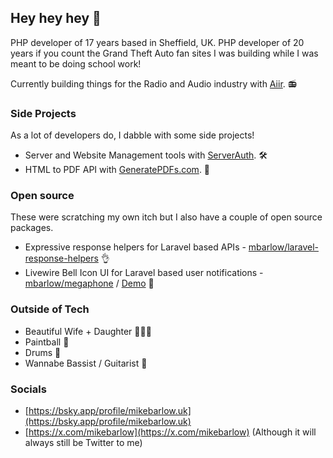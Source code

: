 ## Hey hey hey 👋

PHP developer of 17 years based in Sheffield, UK. PHP developer of 20 years if you count the Grand Theft Auto fan sites I was building while I was meant to be doing school work! 

Currently building things for the Radio and Audio industry with [Aiir](https://aiir.com). 📻

### Side Projects

As a lot of developers do, I dabble with some side projects!

* Server and Website Management tools with [ServerAuth](https://serverauth.com). 🛠️
* HTML to PDF API with [GeneratePDFs.com](https://generatepdfs.com). 📄

### Open source

These were scratching my own itch but I also have a couple of open source packages.

* Expressive response helpers for Laravel based APIs - [mbarlow/laravel-response-helpers](https://github.com/mikebarlow/laravel-response-helpers) 👌
* Livewire Bell Icon UI for Laravel based user notifications - [mbarlow/megaphone](https://github.com/mikebarlow/megaphone) / [Demo](https://megaphone.mikebarlow.co.uk) 📣

### Outside of Tech

* Beautiful Wife + Daughter 👨‍👩‍👧
* Paintball 🔫
* Drums 🥁
* Wannabe Bassist / Guitarist 🎸

### Socials

* [https://bsky.app/profile/mikebarlow.uk](https://bsky.app/profile/mikebarlow.uk)
* [https://x.com/mikebarlow](https://x.com/mikebarlow) (Although it will always still be Twitter to me)
